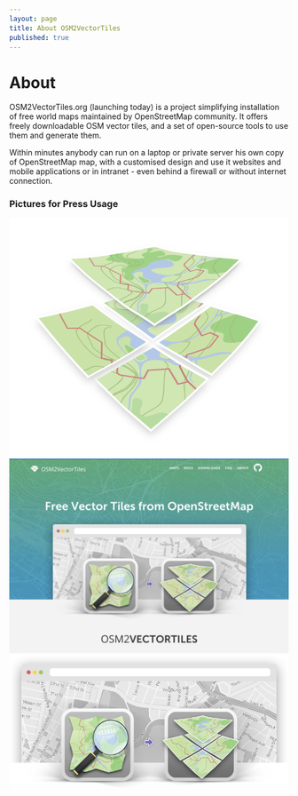 ```yaml
---
layout: page
title: About OSM2VectorTiles
published: true
---
```


# About

<div class="row pady-4 bordertop-block">
    <div class="col8">
        <p>
        OSM2VectorTiles.org (launching today) is a project simplifying installation of free world maps maintained by OpenStreetMap community. It offers freely downloadable OSM vector tiles, and a set of open-source tools to use them and generate them.
        </p>
        <p>
        Within minutes anybody can run on a laptop or private server his own copy of OpenStreetMap map, with a customised design and use it websites and mobile applications or in intranet - even behind a firewall or without internet connection.
        </p>
    </div>
    <div class="col4">
      <h3>Pictures for Press Usage</h3>
      <a href="/media/press/logo.png">
        <img src="/media/press/logo.png" alt="Project Logo">
      </a>
      <a href="/media/press/website_screenshot.png">
        <img src="/media/press/website_screenshot.png" alt="Website Screenshot">
      </a>
      <a href="/media/press/icons_with_map_background.png">
        <img src="/media/press/icons_with_map_background.png" alt="Icons with Map Background">
      </a>
    </div>
</div>
